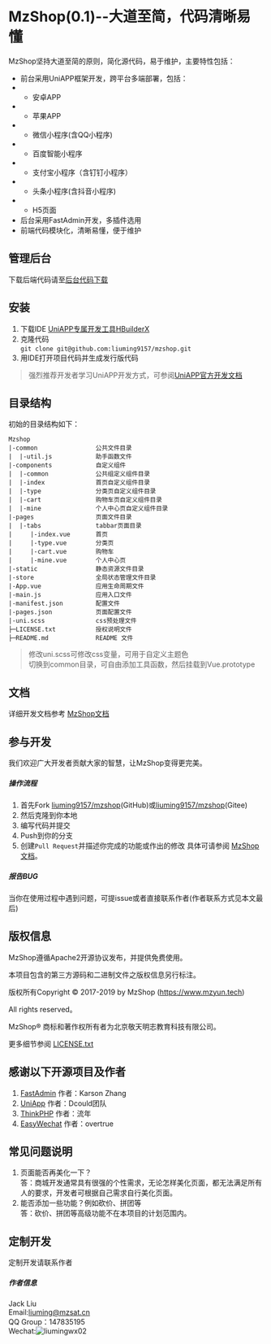 MzShop(0.1)--大道至简，代码清晰易懂
=========
MzShop坚持大道至简的原则，简化源代码，易于维护，主要特性包括：
+ 前台采用UniAPP框架开发，跨平台多端部署，包括：
+ + 安卓APP
+ + 苹果APP
+ + 微信小程序(含QQ小程序)
+ + 百度智能小程序
+ + 支付宝小程序（含钉钉小程序）
+ + 头条小程序(含抖音小程序)
+ + H5页面
+ 后台采用FastAdmin开发，多插件选用
+ 前端代码模块化，清晰易懂，便于维护
## 管理后台

下载后端代码请至[后台代码下载](https://github.com/liuming9157/mzshop-admin)


## 安装
1. 下载IDE
[UniAPP专属开发工具HBuilderX](https://www.dcloud.io/hbuilderx.html)
2. 克隆代码  
` git clone git@github.com:liuming9157/mzshop.git `
3. 用IDE打开项目代码并生成发行版代码  

>强烈推荐开发者学习UniAPP开发方式，可参阅[UniAPP官方开发文档](https://uniapp.dcloud.io)

## 目录结构

初始的目录结构如下：

~~~
Mzshop
|-common                公共文件目录
|  |-util.js            助手函数文件
|-components            自定义组件
|  |-common             公共组定义组件目录
|  |-index              首页自定义组件目录
|  |-type               分类页自定义组件目录
|  |-cart               购物车页自定义组件目录
|  |-mine               个人中心页自定义组件目录
|-pages                 页面文件目录
|  |-tabs               tabbar页面目录
|     |-index.vue       首页
|     |-type.vue        分类页
|     |-cart.vue        购物车
|     |-mine.vue        个人中心页
|-static                静态资源文件目录
|-store                 全局状态管理文件目录
|-App.vue               应用生命周期文件
|-main.js               应用入口文件
|-manifest.json         配置文件
|-pages.json            页面配置文件
|-uni.scss              css预处理文件
├─LICENSE.txt           授权说明文件
├─README.md             README 文件
~~~
> 修改uni.scss可修改css变量，可用于自定义主题色  
> 切换到common目录，可自由添加工具函数，然后挂载到Vue.prototype  
## 文档

详细开发文档参考 [MzShop文档](https://mzshop.mzyun.tech/doc)

## 参与开发
我们欢迎广大开发者贡献大家的智慧，让MzShop变得更完美。  
##### 操作流程
1. 首先Fork [liuming9157/mzshop](https://github.com/liuming9157/mzshop)(GitHub)或[liuming9157/mzshop](https://gitee.com/liuming9157/mzshop)(Gitee)
2. 然后克隆到你本地
3. 编写代码并提交
4. Push到你的分支
5. 创建`Pull Request`并描述你完成的功能或作出的修改
具体可请参阅 [MzShop文档](https://mzshop.mzyun.tech/doc)。
##### 报告BUG

当你在使用过程中遇到问题，可提issue或者直接联系作者(作者联系方式见本文最后)

## 版权信息
MzShop遵循Apache2开源协议发布，并提供免费使用。

本项目包含的第三方源码和二进制文件之版权信息另行标注。

版权所有Copyright © 2017-2019 by MzShop (https://www.mzyun.tech)

All rights reserved。

MzShop® 商标和著作权所有者为北京敬天明志教育科技有限公司。

更多细节参阅 [LICENSE.txt](LICENSE.txt)  

## 感谢以下开源项目及作者
1. [FastAdmin](http://fastadmin.net) 作者：Karson Zhang  
2. [UniApp](https://uniapp.dcloud.io) 作者：Dcould团队
3. [ThinkPHP](http://thinkphp.cn) 作者：流年
4. [EasyWechat](https://www.easywechat.com) 作者：overtrue

## 常见问题说明
1. 页面能否再美化一下？  
答：商城开发通常具有很强的个性需求，无论怎样美化页面，都无法满足所有人的要求，开发者可根据自己需求自行美化页面。
2. 能否添加一些功能？例如砍价、拼团等  
答：砍价、拼团等高级功能不在本项目的计划范围内。
## 定制开发
定制开发请联系作者
##### 作者信息
Jack Liu  
Email:liuming@mzsat.cn  
QQ Group：147835195  
Wechat:![liumingwx02](http://cdn.mzyun.tech/wxqrcode.png)